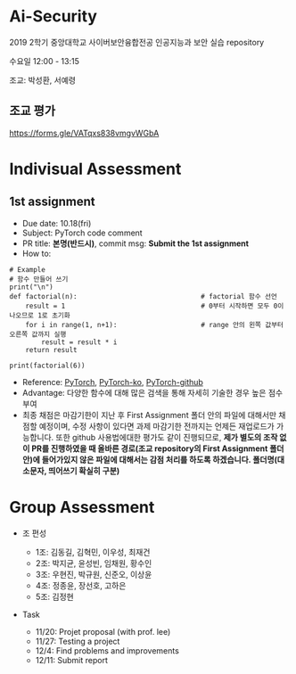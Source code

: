 # Ai-Security
2019 2학기 중앙대학교 사이버보안융합전공 인공지능과 보안 실습 repository

수요일 12:00 - 13:15

조교: 박성환, 서예령

## 조교 평가

https://forms.gle/VATqxs838vmgvWGbA

# Indivisual Assessment
## 1st assignment
- Due date: 10.18(fri)
- Subject: PyTorch code comment
- PR title: **본명(반드시)**, commit msg: **Submit the 1st assignment**
- How to: 
````
# Example
# 함수 만들어 쓰기
print("\n")
def factorial(n):                               # factorial 함수 선언
    result = 1                                  # 0부터 시작하면 모두 0이 나오므로 1로 초기화
    for i in range(1, n+1):                     # range 안의 왼쪽 값부터 오른쪽 값까지 실행
        result = result * i
    return result

print(factorial(6))
````

- Reference: [PyTorch](https://pytorch.org/tutorials/), 
[PyTorch-ko](https://9bow.github.io/PyTorch-tutorials-kr-0.3.1/index.html),
[PyTorch-github](https://github.com/pytorch/tutorials/tree/master/beginner_source)
- Advantage: 다양한 함수에 대해 많은 검색을 통해 자세히 기술한 경우 높은 점수 부여
- 최종 채점은 마감기한이 지난 후 First Assignment 폴더 안의 파일에 대해서만 채점할 예정이며, 수정 사항이 있다면 과제 마감기한 전까지는 언제든 재업로드가 가능합니다. 또한 github 사용법에대한 평가도 같이 진행되므로, **제가 별도의 조작 없이 PR를 진행하였을 때 올바른 경로(조교 repository의 First Assignment 폴더 안)에 들어가있지 않은 파일에 대해서는 감점 처리를 하도록 하겠습니다. 폴더명(대소문자, 띄어쓰기 확실히 구분)**

# Group Assessment
- 조 편성
  - 1조: 김동길, 김혁민, 이우성, 최재건
  - 2조: 박지균, 윤성빈, 임채원, 황수인
  - 3조: 우현진, 박규원, 신준오, 이상윤
  - 4조: 정종윤, 장선호, 고하은
  - 5조: 김정현
  
- Task
  - 11/20: Projet proposal (with prof. lee)
  - 11/27: Testing a project
  - 12/4: Find problems and improvements
  - 12/11: Submit report
